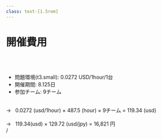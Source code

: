 ```yaml
---
class: text-[1.5rem]
---
```


# 開催費用

<br />
<br />

- 問題環境(t3.small): <span class="text-[red]">0.0272</span> USD/1hour/1台
- 開催期間: <span class="text-[red]">8.125</span>日
- 参加チーム: <span class="text-[red]">9</span>チーム


<br />

<div class="text-3xl text-[black]">
<div v-click="1">
→&nbsp;&nbsp;
0.0272 (usd/1hour) × 487.5 (hour) × 9チーム = 119.34 (usd)
</div>
<br />
<div v-click="2">
→&nbsp;&nbsp;
119.34(usd) × 129.72 (usd/jpy) = <span class="text-5xl text-[red]">16,821</span> 円
</div>
</div>



<div
  class="absolute bottom-[1rem] right-[1rem] text-[1rem] z-20"
>
  <SlideCurrentNo /> / <SlidesTotal />
</div>

<!--
Note
-->